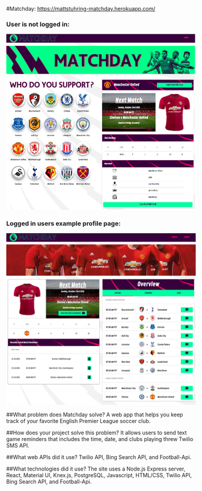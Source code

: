 #Matchday: https://mattstuhring-matchday.herokuapp.com/

### User is not logged in:
![Alt text](app/assets/images/landing.png)

### Logged in users example profile page:
![Alt text](app/assets/images/Profile.png)


##What problem does Matchday solve?
A web app that helps you keep track of your favorite English Premier League soccer club.

##How does your project solve this problem?
It allows users to send text game reminders that includes the time, date, and clubs playing threw Twilio SMS API.

##What web APIs did it use?
Twilio API, Bing Search API, and Football-Api.

##What technologies did it use?
The site uses a Node.js Express server, React, Material UI, Knex.js, PostgreSQL, Javascript, HTML/CSS, Twilio API, Bing Search API, and Football-Api.
